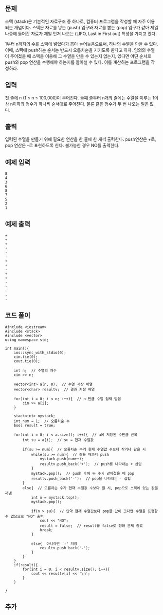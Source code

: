 ## 문제 
스택 (stack)은 기본적인 자료구조 중 하나로, 컴퓨터 프로그램을 작성할 때 자주 이용되는 개념이다. 스택은 자료를 넣는 (push) 입구와 자료를 뽑는 (pop) 입구가 같아 제일 나중에 들어간 자료가 제일 먼저 나오는 (LIFO, Last in First out) 특성을 가지고 있다.

1부터 n까지의 수를 스택에 넣었다가 뽑아 늘어놓음으로써, 하나의 수열을 만들 수 있다. 이때, 스택에 push하는 순서는 반드시 오름차순을 지키도록 한다고 하자. 임의의 수열이 주어졌을 때 스택을 이용해 그 수열을 만들 수 있는지 없는지, 있다면 어떤 순서로 push와 pop 연산을 수행해야 하는지를 알아낼 수 있다. 이를 계산하는 프로그램을 작성하라.
## 입력
첫 줄에 n (1 ≤ n ≤ 100,000)이 주어진다. 둘째 줄부터 n개의 줄에는 수열을 이루는 1이상 n이하의 정수가 하나씩 순서대로 주어진다. 물론 같은 정수가 두 번 나오는 일은 없다.


## 출력
입력된 수열을 만들기 위해 필요한 연산을 한 줄에 한 개씩 출력한다. push연산은 +로, pop 연산은 -로 표현하도록 한다. 불가능한 경우 NO를 출력한다.


## 예제 입력 
```
8
4
3
6
8
7
5
2
1
```

## 예제 출력  
```
+
+
+
+
-
-
+
+
-
+
+
-
-
-
-
-
```
## 코드 풀이
```
#include <iostream>
#include <stack>
#include <vector>
using namespace std;

int main(){
    ios::sync_with_stdio(0);
    cin.tie(0);
    cout.tie(0);
    
    int n;  // 수열의 개수
    cin >> n;
    
    vector<int> a(n, 0);  // 수열 저장 배열 
    vector<char> resultv;  // 결과 저장 배열 
    
    for(int i = 0; i < n; i++){  // n 만큼 수열 입력 받음
        cin >> a[i];
    }
    
    stack<int> mystack;  
    int num = 1;  // 오름차순 수
    bool result = true;
    
    for(int i = 0; i < a.size(); i++){  // a에 저장된 수만큼 반복
        int su = a[i];  // su = 현재 수열값
        
        if(su >= num){  // 오름차순 수가 현재 수열값 수보다 작거나 같을 시 
            while(su >= num){  // 같을 때까지 push
                mystack.push(num++);  
                resultv.push_back('+');  // push를 나타내는 + 삽입
            }
            mystack.pop();  // push 후에 두 수가 같아졌을 때 pop
            resultv.push_back('-');  // pop을 나타내는 - 삽입
        }
        else{  // 오름차순 수가 현재 수열값 수보다 클 시, pop으로 스택에 있는 값을 꺼냄
            int n = mystack.top();
            mystack.pop();   
            
            if(n > su){  // 만약 현재 수열값보다 pop한 값이 크다면 수열을 표현할 수 없으므로 "NO" 출력
                cout << "NO";
                result = false;  // result를 false로 정해 문제 종료
                break;
            }
            
            else{  아니라면 '-' 저장 
                resultv.push_back('-');
            }
        }
    }
    if(result){
        for(int i = 0; i < resultv.size(); i++){
            cout << resultv[i] << '\n';
        }
    }
    
}
```
## 추가
